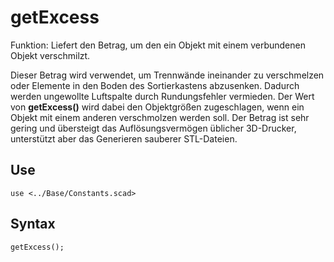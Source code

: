# getExcess

Funktion: Liefert den Betrag, um den ein Objekt mit einem verbundenen Objekt verschmilzt.

Dieser Betrag wird verwendet, um Trennwände ineinander zu verschmelzen oder Elemente in den Boden des Sortierkastens abzusenken. Dadurch werden ungewollte Luftspalte durch Rundungsfehler vermieden. Der Wert von __getExcess()__ wird dabei den Objektgrößen zugeschlagen, wenn ein Objekt mit einem anderen verschmolzen werden soll. Der Betrag ist sehr gering und übersteigt das Auflösungsvermögen üblicher 3D-Drucker, unterstützt aber das Generieren sauberer STL-Dateien.

## Use
<pre><code>use &lt;../Base/Constants.scad&gt;</pre></code>

## Syntax
<pre><code>getExcess();
</pre></code>

